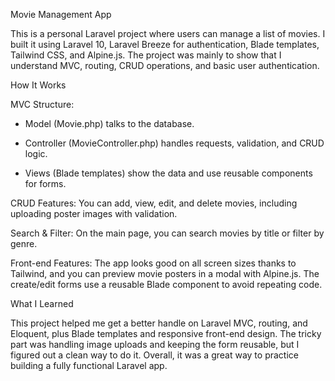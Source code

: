 Movie Management App

This is a personal Laravel project where users can manage a list of movies. I built it using Laravel 10, Laravel Breeze for authentication, Blade templates, Tailwind CSS, and Alpine.js. The project was mainly to show that I understand MVC, routing, CRUD operations, and basic user authentication.

How It Works

MVC Structure:

- Model (Movie.php) talks to the database.

- Controller (MovieController.php) handles requests, validation, and CRUD logic.

- Views (Blade templates) show the data and use reusable components for forms.

CRUD Features: You can add, view, edit, and delete movies, including uploading poster images with validation.

Search & Filter: On the main page, you can search movies by title or filter by genre.

Front-end Features: The app looks good on all screen sizes thanks to Tailwind, and you can preview movie posters in a modal with Alpine.js. The create/edit forms use a reusable Blade component to avoid repeating code.

What I Learned

This project helped me get a better handle on Laravel MVC, routing, and Eloquent, plus Blade templates and responsive front-end design. The tricky part was handling image uploads and keeping the form reusable, but I figured out a clean way to do it. Overall, it was a great way to practice building a fully functional Laravel app.
